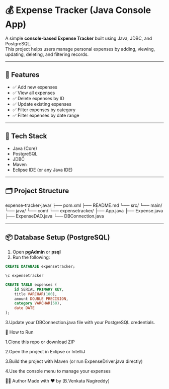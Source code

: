 # 💰 Expense Tracker (Java Console App)

A simple **console-based Expense Tracker** built using Java, JDBC, and PostgreSQL.  
This project helps users manage personal expenses by adding, viewing, updating, deleting, and filtering records.

---

## 🚀 Features

- ✅ Add new expenses
- ✅ View all expenses
- ✅ Delete expenses by ID
- ✅ Update existing expenses
- ✅ Filter expenses by category
- ✅ Filter expenses by date range

---

## 🧰 Tech Stack

- Java (Core)
- PostgreSQL
- JDBC
- Maven
- Eclipse IDE (or any Java IDE)

---

## 🗂️ Project Structure

expense-tracker-java/
├── pom.xml
├── README.md
└── src/
└── main/
└── java/
└── com/
└── expensetracker/
├── App.java
├── Expense.java
├── ExpenseDAO.java
└── DBConnection.java


---

## 📦 Database Setup (PostgreSQL)

1. Open **pgAdmin** or **psql**
2. Run the following:

```sql
CREATE DATABASE expensetracker;

\c expensetracker

CREATE TABLE expenses (
    id SERIAL PRIMARY KEY,
    title VARCHAR(100),
    amount DOUBLE PRECISION,
    category VARCHAR(50),
    date DATE
);
```
3.Update your DBConnection.java file with your PostgreSQL credentials.

🧪 How to Run

1.Clone this repo or download ZIP

2.Open the project in Eclipse or IntelliJ

3.Build the project with Maven (or run ExpenseDriver.java directly)

4.Use the console menu to manage your expenses

🙋‍♂️ Author
Made with ❤️ by [B.Venkata Nagireddy]
